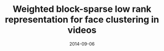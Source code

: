 ---
title: "Weighted block-sparse low rank representation for face clustering in videos"
collection: publications
permalink: /publication/Weighted
date: 2014-09-06
venue: "ECCV"
city: "GuangZhou"
state: ""
thumbnail: "masktrack.png"
teaser : masktrack.jpg
authors: "Shijie Xiao, Mingkui Tan, Dong Xu"
bibtex: Weighted.txt
uri: 
arxiv: https://pdfs.semanticscholar.org/9dc7/b21645c43b7c3c0ee06176b5edca74ab8441.pdf
project: 
source:
poster: masktrack-poster.pdf
data:
---